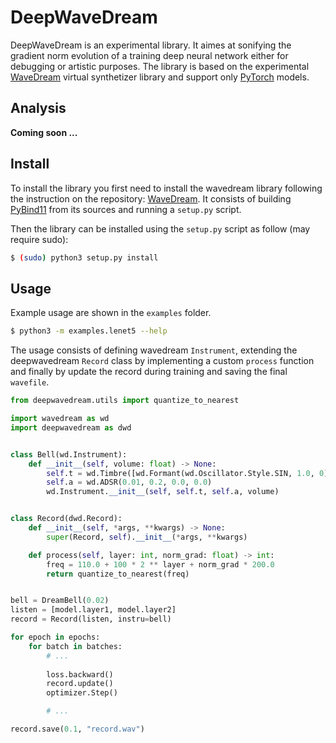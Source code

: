# DeepWaveDream

DeepWaveDream is an experimental library. It aimes at sonifying the gradient norm evolution of a training deep neural network either for debugging or artistic purposes. The library is based on the experimental [WaveDream](https://github.com/yliess86/WaveDream) virtual synthetizer library and support only [PyTorch](https://pytorch.org/) models.

## Analysis

**Coming soon ...**

## Install

To install the library you first need to install the wavedream library following the instruction on the repository: [WaveDream](https://github.com/yliess86/WaveDream). It consists of building [PyBind11](https://github.com/pybind/pybind11) from its sources and running a `setup.py` script.

Then the library can be installed using the `setup.py` script as follow (may require sudo):
```bash
$ (sudo) python3 setup.py install
```

## Usage

Example usage are shown in the `examples` folder.
```bash
$ python3 -m examples.lenet5 --help
```

The usage consists of defining wavedream `Instrument`, extending the deepwavedream `Record` class by implementing a custom `process` function and finally by update the record during training and saving the final `wavefile`.

```python
from deepwavedream.utils import quantize_to_nearest

import wavedream as wd
import deepwavedream as dwd


class Bell(wd.Instrument):    
    def __init__(self, volume: float) -> None:
        self.t = wd.Timbre([wd.Formant(wd.Oscillator.Style.SIN, 1.0, 0)])
        self.a = wd.ADSR(0.01, 0.2, 0.0, 0.0)
        wd.Instrument.__init__(self, self.t, self.a, volume)


class Record(dwd.Record):
    def __init__(self, *args, **kwargs) -> None:
        super(Record, self).__init__(*args, **kwargs)

    def process(self, layer: int, norm_grad: float) -> int:
        freq = 110.0 + 100 * 2 ** layer + norm_grad * 200.0
        return quantize_to_nearest(freq)


bell = DreamBell(0.02) 
listen = [model.layer1, model.layer2]
record = Record(listen, instru=bell)

for epoch in epochs:
    for batch in batches:
        # ...
        
        loss.backward()
        record.update()
        optimizer.Step()

        # ...

record.save(0.1, "record.wav")
```